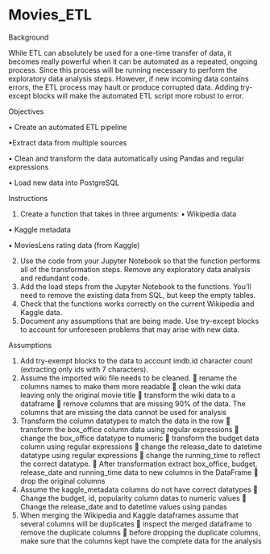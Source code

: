 # Movies_ETL

Background

While ETL can absolutely be used for a one-time transfer of data, it becomes really powerful when it can be automated as a repeated, ongoing process. Since this process will be running necessary to perform the exploratory data analysis steps. However, if new incoming data contains errors, the ETL process may hault or produce corrupted data. Adding try-except blocks will make the automated ETL script more robust to error. 

Objectives 

•	Create an automated ETL pipeline 

•Extract data from multiple sources 

•	Clean and transform the data automatically using Pandas and regular expressions 

•	Load new data into PostgreSQL 

Instructions 

1.	Create a function that takes in three arguments:
•	Wikipedia data 

•	Kaggle metadata 

•	MoviesLens rating data (from Kaggle)

2.	Use the code from your Jupyter Notebook so that the function performs all of the transformation steps. Remove any exploratory data analysis and redundant code.
3.	Add the load steps from the Jupyter Notebook to the functions. You’ll need to remove the existing data from SQL, but keep the empty tables.
4.	Check that the functions works correctly on the current Wikipedia and Kaggle data.
5.	Document any assumptions that are being made. Use try-except blocks to account for unforeseen problems that may arise with new data.

Assumptions

1.	Add try-exempt blocks to the data to account imdb.id character count (extracting only ids with 7 characters).
2.	Assume the imported wiki file needs to be cleaned.
	rename the columns names to make them more readable
	clean the wiki data leaving only the original movie title
	transform the wiki data to a dataframe
	remove columns that are missing 90% of the data. The columns that are missing the data cannot be used for analysis
3.	Transform the column datatypes to match the data in the row
	transform the box_office column data using regular expressions
	change the box_office datatype to numeric
	transform the budget data column using regular expressions
	change the release_date to datetime datatype using regular expressions
	change the running_time to reflect the correct datatype.
	After transformation extract box_office, budget, release_date and running_time data to new columns in the DataFrame
	drop the original columns
4.	Assume the kaggle_metadata columns do not have correct datatypes
	Change the budget, id, popularity column datas to numeric values
	Change the release_date and to datetime values using pandas
5.	When merging the Wikipedia and Kaggle dataframes assume that several columns will be duplicates
	inspect the merged dataframe to remove the duplicate columns
	before dropping the duplicate columns, make sure that the columns kept have the complete data for the analysis
